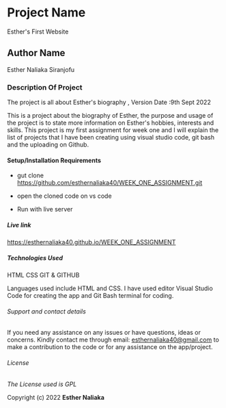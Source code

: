 # Project Name

Esther's First Website

## Author Name

Esther Naliaka Siranjofu

### Description Of Project

The project is all about Esther's biography , Version Date :9th Sept 2022

This is a project about the biography of Esther, the purpose and usage of the project is to state more information on Esther's hobbies, interests and skills. This project is my first assignment for week one and I will explain the list of projects that I have been creating using visual studio code, git bash and the uploading on Github.

#### Setup/Installation Requirements

- gut clone https://github.com/esthernaliaka40/WEEK_ONE_ASSIGNMENT.git

- open the cloned code on vs code

- Run with live server

##### Live link

https://esthernaliaka40.github.io/WEEK_ONE_ASSIGNMENT

##### Technologies Used

 HTML
 CSS
 GIT & GITHUB


Languages used include HTML and CSS. I have used editor Visual Studio Code for creating the app and Git Bash terminal for coding.

###### Support and contact details

If you need any assistance on any issues or have questions, ideas or concerns. Kindly contact me through email: esthernaliaka40@gmail.com to make a contribution to the code or for any assistance on the app/project.


###### License

_The License used is GPL_

 
Copyright (c) 2022 **Esther Naliaka**
